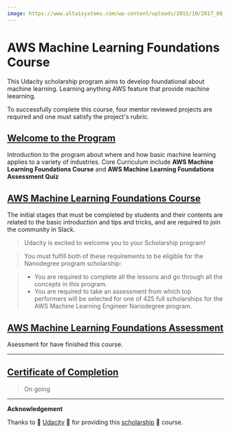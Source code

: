 ```yaml
---
image: https://www.altaisystems.com/wp-content/uploads/2015/10/2017_08_23_data-visualization.jpg
---
```


#  AWS Machine Learning Foundations Course


This Udacity  scholarship program aims to develop foundational about machine learning. Learning anything  AWS feature that provide machine leearning.

To successfully complete this course, four mentor reviewed projects are required and one must satisfy the project's rubric.


## [Welcome to the Program](#)

Introduction to the program about where and how basic  machine learning applies to a variety of industries. Core Curriculum  include **AWS Machine Learning Foundations Course** and **AWS Machine Learning Foundations Assessment Quiz**


## [AWS Machine Learning Foundations Course ](Introduction-to-ML/README.md)


The initial stages that must be completed by students and their contents are related to the basic introduction and tips and tricks, and are required to join the community in Slack.
&nbsp;


> Udacity is excited to welcome you to your Scholarship program! 


>You must fulfill both of these requirements to be eligible for the Nanodegree program scholarship:

> * You are required to complete all the lessons and go through all the concepts in this program.
> * You are required to take an assessment from which top performers will be selected for one of 425 full scholarships for the AWS Machine Learning Engineer Nanodegree program.  


## [AWS Machine Learning Foundations Assessment ](Asessment-coure/README.md)
Asessment for have  finished this course.



---

## [Certificate of Completion](https://confirm.udacity.com/DCPLKGXW)

> On going


---

**Acknowledgement**

Thanks to :raised_hands: [Udacity](https://www.udacity.com/) :raised_hands: for providing this [scholarship](https://www.udacity.com/scholarships/aws-machine-learning-scholarship-program?bsft_aaid=affd8710-61ff-4001-baca-1d4a7303381d&bsft_eid=59a6d0dc-022b-038c-1ead-ac8a1d641e03&utm_campaign=sch_600_2021-06-15_ndxxx_aws-ml-last-chance_global&utm_source=blueshift&utm_medium=email&bsft_clkid=cb58e060-c41a-4d5f-bb88-5f9a9eb10f46&bsft_uid=7d94fe45-ff81-4eb8-bf71-a3aaebb76ea6&bsft_mid=1e27940e-306b-453a-8919-2943cbca92ff&bsft_mime_type=html&bsft_ek=2021-06-18T22%3A02%3A25Z&bsft_lx=2&bsft_tv=32) :tada: course.
